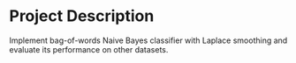 # Project Description
Implement bag-of-words Naive Bayes classifier with Laplace smoothing and evaluate its performance on other datasets.
